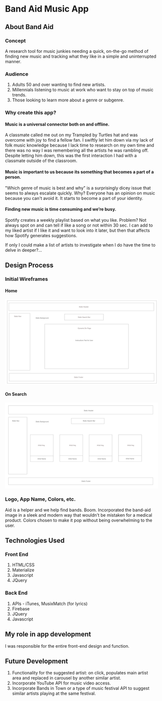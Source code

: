 # Band Aid Music App

## About Band Aid
### Concept
A research tool for music junkies needing a quick, on-the-go method of finding new music and tracking what they like in a simple and uninterrupted manner.

### Audience
1. Adults 50 and over wanting to find new artists.
2. Millennials listening to music at work who want to stay on top of music trends.
3. Those looking to learn more about a genre or subgenre.

### Why create this app?
#### Music is a universal connector both on and offline. 
A classmate called me out on my Trampled by Turtles hat and was overcome with joy to find a fellow fan. I swiftly let him down via my lack of folk music knowledge because I lack time to research on my own time and there was no way I was remembering all the artists he was rambling off. Despite letting him down, this was the first interaction I had with a classmate outside of the classroom.

#### Music is important to us because its something that becomes a part of a person.
"Which genre of music is best and why" is a surprisingly dicey issue that seems to always escalate quickly. Why? Everyone has an opinion on music because you can't avoid it. It starts to become a part of your identity.

#### Finding new music is time consuming and we’re busy.
Spotify creates a weekly playlist based on what you like. Problem? Not always spot on and can tell if like a song or not within 30 sec. I can add to my liked artist if I like it and want to look into it later, but then that affects how Spotify generates suggestions. 

If only I could make a list of artists to investigate when I do have the time to delve in deeper?...

## Design Process
### Initial Wireframes
#### Home
<img src="assets/images/home_page.png">

#### On Search
<img src="assets/images/on_search.png">

### Logo, App Name, Colors, etc.
Aid is a helper and we help find bands. Boom.
Incorporated the band-aid image in a sleek and modern way that wouldn't be mistaken for a medical product.
Colors chosen to make it pop without being overwhelming to the user. 

## Technologies Used
### Front End 
1. HTML/CSS
2. Materialize
3. Javascript
4. JQuery

### Back End
1. APIs - iTunes, MusixMatch (for lyrics)
2. Firebase
3. JQuery
4. Javascript

## My role in app development
I was responsible for the entire front-end design and function.

## Future Development
1. Functionality for the suggested artist: on click, populates main artist area and replaced in carousel by another similar artist.
2. Incorporate YouTube API for music video access.
3. Incorporate Bands in Town or a type of music festival API to suggest similar artists playing at the same festival.

